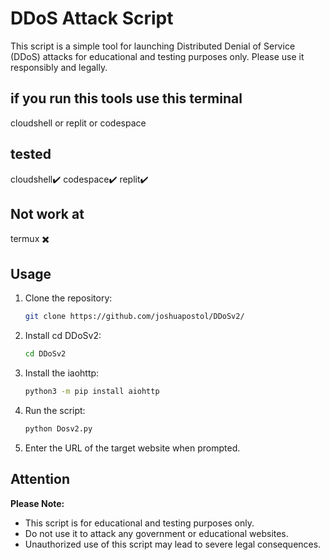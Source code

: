 # DDoS Attack Script

This script is a simple tool for launching Distributed Denial of Service (DDoS) attacks for educational and testing purposes only. Please use it responsibly and legally.

## if you run this tools use this terminal

  cloudshell or replit or codespace

## tested
cloudshell✔️
codespace✔️
replit✔️

## Not work at

termux ✖️

## Usage

1. Clone the repository:

    ```bash
    git clone https://github.com/joshuapostol/DDoSv2/
    ```

2. Install cd DDoSv2:

    ```bash
    cd DDoSv2
    ```


3. Install the iaohttp:

    ```bash
    python3 -m pip install aiohttp
    ```

4. Run the script:

    ```bash
    python Dosv2.py
    ```

5. Enter the URL of the target website when prompted.

## Attention

**Please Note:**
- This script is for educational and testing purposes only.
- Do not use it to attack any government or educational websites.
- Unauthorized use of this script may lead to severe legal consequences.
